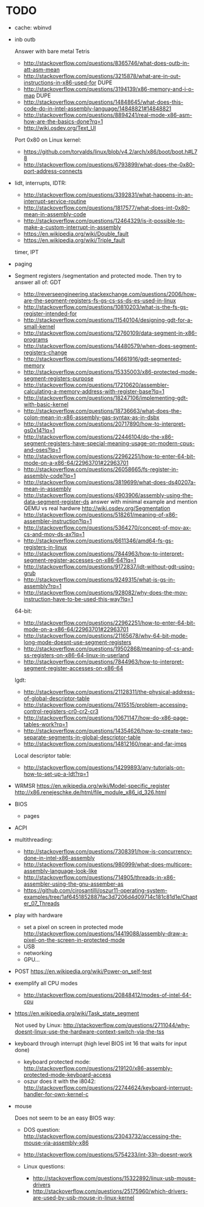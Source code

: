 # TODO

- cache: wbinvd

-   inb outb

    Answer with bare metal Tetris

    - http://stackoverflow.com/questions/8365746/what-does-outb-in-att-asm-mean
    - http://stackoverflow.com/questions/3215878/what-are-in-out-instructions-in-x86-used-for DUPE
    - http://stackoverflow.com/questions/3194139/x86-memory-and-i-o-map DUPE
    - http://stackoverflow.com/questions/14848645/what-does-this-code-do-in-intel-assembly-language/14848821#14848821
    - http://stackoverflow.com/questions/8894241/real-mode-x86-asm-how-are-the-basics-done?rq=1
    - http://wiki.osdev.org/Text_UI

    Port 0x80 on Linux kernel:

    - https://github.com/torvalds/linux/blob/v4.2/arch/x86/boot/boot.h#L78
    - http://stackoverflow.com/questions/6793899/what-does-the-0x80-port-address-connects

- lidt, interrupts, IDTR:

    - http://stackoverflow.com/questions/3392831/what-happens-in-an-interrupt-service-routine
    - http://stackoverflow.com/questions/1817577/what-does-int-0x80-mean-in-assembly-code
    - http://stackoverflow.com/questions/12464329/is-it-possible-to-make-a-custom-interrupt-in-assembly
    - https://en.wikipedia.org/wiki/Double_fault
    - https://en.wikipedia.org/wiki/Triple_fault

    timer, IPT

- paging

-   Segment registers /segmentation and protected mode. Then try to answer all of: GDT

    - http://reverseengineering.stackexchange.com/questions/2006/how-are-the-segment-registers-fs-gs-cs-ss-ds-es-used-in-linux
    - http://stackoverflow.com/questions/10810203/what-is-the-fs-gs-register-intended-for
    - http://stackoverflow.com/questions/11540104/designing-gdt-for-a-small-kernel
    - http://stackoverflow.com/questions/12760109/data-segment-in-x86-programs
    - http://stackoverflow.com/questions/14480579/when-does-segment-registers-change
    - http://stackoverflow.com/questions/14661916/gdt-segmented-memory
    - http://stackoverflow.com/questions/15335003/x86-protected-mode-segment-registers-purpose
    - http://stackoverflow.com/questions/17210620/assembler-calculating-a-memory-address-with-register-base?lq=1
    - http://stackoverflow.com/questions/18247106/implementing-gdt-with-basic-kernel
    - http://stackoverflow.com/questions/18736663/what-does-the-colon-mean-in-x86-assembly-gas-syntax-as-in-dsbx
    - http://stackoverflow.com/questions/20717890/how-to-interpret-gs0x14?lq=1
    - http://stackoverflow.com/questions/22446104/do-the-x86-segment-registers-have-special-meaning-usage-on-modern-cpus-and-oses?lq=1
    - http://stackoverflow.com/questions/22962251/how-to-enter-64-bit-mode-on-a-x86-64/22963701#22963701
    - http://stackoverflow.com/questions/26058665/fs-register-in-assembly-code?lq=1
    - http://stackoverflow.com/questions/3819699/what-does-ds40207a-mean-in-assembly
    - http://stackoverflow.com/questions/4903906/assembly-using-the-data-segment-register-ds answer with minimal example and mention QEMU vs real hardwre http://wiki.osdev.org/Segmentation
    - http://stackoverflow.com/questions/518261/meaning-of-x86-assembler-instruction?lq=1
    - http://stackoverflow.com/questions/5364270/concept-of-mov-ax-cs-and-mov-ds-ax?lq=1
    - http://stackoverflow.com/questions/6611346/amd64-fs-gs-registers-in-linux
    - http://stackoverflow.com/questions/7844963/how-to-interpret-segment-register-accesses-on-x86-64?lq=1
    - http://stackoverflow.com/questions/9172837/idt-without-gdt-using-grub
    - http://stackoverflow.com/questions/9249315/what-is-gs-in-assembly?rq=1
    - http://stackoverflow.com/questions/928082/why-does-the-mov-instruction-have-to-be-used-this-way?lq=1

    64-bit:

    - http://stackoverflow.com/questions/22962251/how-to-enter-64-bit-mode-on-a-x86-64/22963701#22963701
    - http://stackoverflow.com/questions/21165678/why-64-bit-mode-long-mode-doesnt-use-segment-registers
    - http://stackoverflow.com/questions/19502868/meaning-of-cs-and-ss-registers-on-x86-64-linux-in-userland
    - http://stackoverflow.com/questions/7844963/how-to-interpret-segment-register-accesses-on-x86-64

    lgdt:

    - http://stackoverflow.com/questions/21128311/the-physical-address-of-global-descriptor-table
    - http://stackoverflow.com/questions/7415515/problem-accessing-control-registers-cr0-cr2-cr3
    - http://stackoverflow.com/questions/10671147/how-do-x86-page-tables-work?rq=1
    - http://stackoverflow.com/questions/14354626/how-to-create-two-separate-segments-in-global-descriptor-table
    - http://stackoverflow.com/questions/14812160/near-and-far-jmps

    Local descriptor table:

    - http://stackoverflow.com/questions/14299893/any-tutorials-on-how-to-set-up-a-ldt?rq=1

- WRMSR https://en.wikipedia.org/wiki/Model-specific_register http://x86.renejeschke.de/html/file_module_x86_id_326.html

-   BIOS

    - pages

-   ACPI

-   multithreading:

    - http://stackoverflow.com/questions/7308391/how-is-concurrency-done-in-intel-x86-assembly
    - http://stackoverflow.com/questions/980999/what-does-multicore-assembly-language-look-like
    - http://stackoverflow.com/questions/714905/threads-in-x86-assembler-using-the-gnu-assember-as
    - https://github.com/cirosantilli/oszur11-operating-system-examples/tree/1af6451852887fac3d7206d4d09714c181c81d1e/Chapter_07_Threads

-   play with hardware

    -   set a pixel on screen in protected mode http://stackoverflow.com/questions/14419088/assembly-draw-a-pixel-on-the-screen-in-protected-mode
    -   USB
    -   networking
    -   GPU...

-   POST https://en.wikipedia.org/wiki/Power-on_self-test

-   exemplify all CPU modes

    -   http://stackoverflow.com/questions/20848412/modes-of-intel-64-cpu

-   https://en.wikipedia.org/wiki/Task_state_segment

    Not used by Linux: <http://stackoverflow.com/questions/2711044/why-doesnt-linux-use-the-hardware-context-switch-via-the-tss>

-   keyboard through interrupt (high level BIOS int 16 that waits for input done)

    - keyboard protected mode: http://stackoverflow.com/questions/219120/x86-assembly-protected-mode-keyboard-access
    - oszur does it with the i8042: http://stackoverflow.com/questions/22744624/keyboard-interrupt-handler-for-own-kernel-c

-   mouse

    Does not seem to be an easy BIOS way:

    -   DOS question: http://stackoverflow.com/questions/23043732/accessing-the-mouse-via-assembly-x86

    -   http://stackoverflow.com/questions/5754233/int-33h-doesnt-work

    -   Linux questions:

        - http://stackoverflow.com/questions/15322892/linux-usb-mouse-drivers
        - http://stackoverflow.com/questions/25175960/which-drivers-are-used-by-usb-mouse-in-linux-kernel
